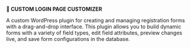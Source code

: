 **🎨 CUSTOM LOGIN PAGE CUSTOMIZER**


A custom WordPress plugin for creating and managing registration forms with a drag-and-drop interface. This plugin allows you to build dynamic forms with a variety of field types, edit field attributes, preview changes live, and save form configurations in the database.
